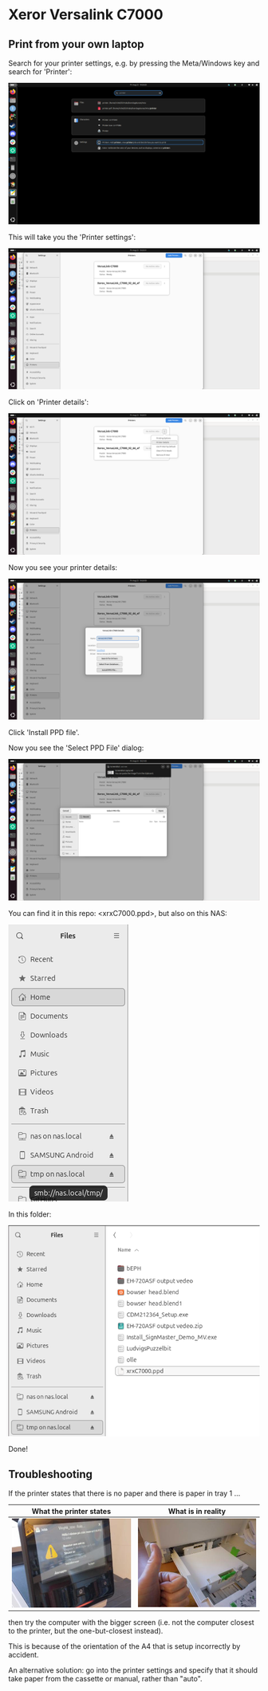# Xeror Versalink C7000

## Print from your own laptop

Search for your printer settings, e.g. by pressing the Meta/Windows
key and search for 'Printer':

![Search for your printer settings](search_printer_settings.png)

This will take you the 'Printer settings':

![The 'Printer settings'](printer_settings.png)

Click on 'Printer details':

![Click on 'Printer details'](click_printer_details.png)

Now you see your printer details:

![the printer details](printer_details.png)

Click 'Install PPD file'.

Now you see the 'Select PPD File' dialog:

![The 'Select PPD File' dialog](select_ppd_file.png)

You can find it in this repo: <xrxC7000.ppd>,
but also on this NAS:

![The NAS with the PPD file](which_nas.png)

In this folder:

![Location of the PPD file on the NAS](ppd_on_nas.png)

Done!

## Troubleshooting

If the printer states that there is no paper and there is paper in tray 1 ...

What the printer states|What is in reality
-----------------------|-----------------------
![The printer states that there is no paper](no_paper_10.jpg)|![There is paper ins tray 1](paper_is_there_10.jpg)

then try the computer with the bigger screen (i.e. not the computer closest to the printer, but the one-but-closest instead).

This is because of the orientation of the A4 that is setup incorrectly by accident.

An alternative solution: go into the printer settings and specify that it should take paper from the cassette or manual, rather than "auto".


